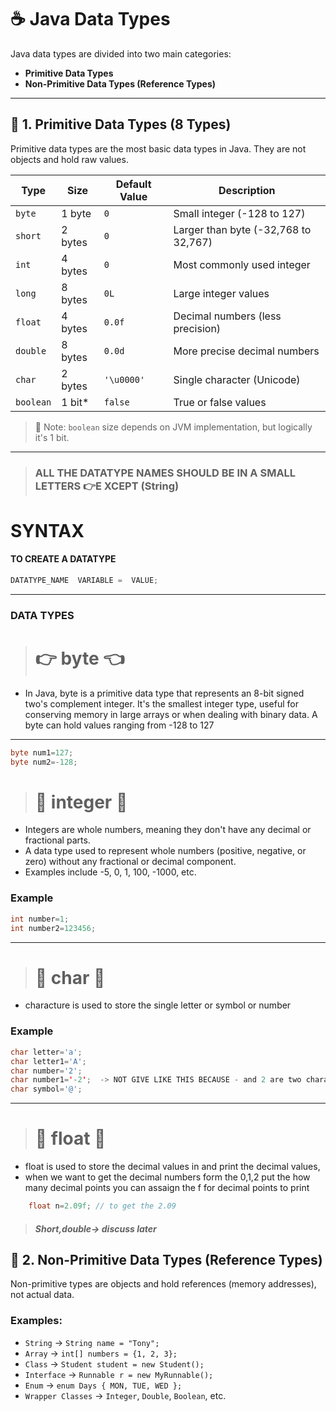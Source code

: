 # ☕ Java Data Types

Java data types are divided into two main categories:

- **Primitive Data Types**
- **Non-Primitive Data Types (Reference Types)**

---

## 🔹 1. Primitive Data Types (8 Types)

Primitive data types are the most basic data types in Java. They are not objects and hold raw values.

| Type     | Size       | Default Value | Description |
|----------|------------|----------------|-------------|
| `byte`   | 1 byte     | `0`            | Small integer (-128 to 127) |
| `short`  | 2 bytes    | `0`            | Larger than byte (-32,768 to 32,767) |
| `int`    | 4 bytes    | `0`            | Most commonly used integer |
| `long`   | 8 bytes    | `0L`           | Large integer values |
| `float`  | 4 bytes    | `0.0f`         | Decimal numbers (less precision) |
| `double` | 8 bytes    | `0.0d`         | More precise decimal numbers |
| `char`   | 2 bytes    | `'\u0000'`     | Single character (Unicode) |
| `boolean`| 1 bit*     | `false`        | True or false values |

> 🧠 Note: `boolean` size depends on JVM implementation, but logically it's 1 bit.

---


> ### ALL THE DATATYPE NAMES SHOULD BE IN A SMALL LETTERS 👉E XCEPT (String)

# SYNTAX
#### TO CREATE A DATATYPE

```java
DATATYPE_NAME  VARIABLE =  VALUE;
```
---

### DATA TYPES
> # 👉 byte  👈

- In Java, byte is a primitive data type that represents an 8-bit signed two's complement integer. It's the smallest integer type, useful for conserving memory in large arrays or when dealing with binary data. A byte can hold values ranging from -128 to 127

---

```java
byte num1=127;
byte num2=-128;
```

> # 🫸 integer 🫷

- Integers are whole numbers, meaning they don't have any decimal or fractional parts. 
- A data type used to represent whole numbers (positive, negative, or zero) without any fractional or decimal component.
- Examples include -5, 0, 1, 100, -1000, etc.
### Example

```java
int number=1;
int number2=123456;
```
---
> # 🫸 char 🫷

- characture is used to store the single letter or symbol or number

### Example

```java
char letter='a';
char letter1='A';
char number='2';
char number1='-2';  -> NOT GIVE LIKE THIS BECAUSE - and 2 are two charactures
char symbol='@';
```
---
> # 🫸 float 🫷 

- float is used to store the decimal values in and print the decimal values,
- when we want to get the decimal numbers form the 0,1,2 put the how many decimal points you can assaign the f for  decimal points to print 

```java
    float n=2.09f; // to get the 2.09
```

> ##### Short,double-> discuss later

## 🔹 2. Non-Primitive Data Types (Reference Types)

Non-primitive types are objects and hold references (memory addresses), not actual data.

### Examples:

- `String` → `String name = "Tony";`
- `Array` → `int[] numbers = {1, 2, 3};`
- `Class` → `Student student = new Student();`
- `Interface` → `Runnable r = new MyRunnable();`
- `Enum` → `enum Days { MON, TUE, WED };`
- `Wrapper Classes` → `Integer`, `Double`, `Boolean`, etc.

